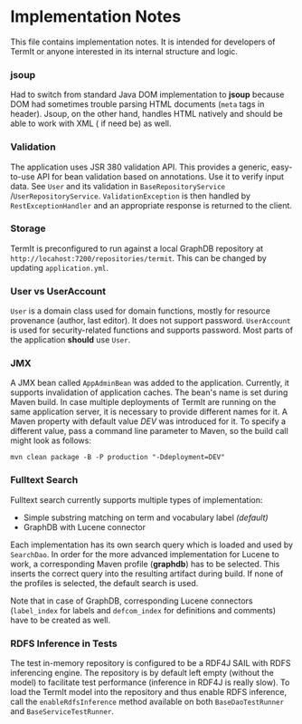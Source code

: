 # Implementation Notes

This file contains implementation notes. It is intended for developers of TermIt or anyone interested in its internal
structure and logic.

### jsoup

Had to switch from standard Java DOM implementation to **jsoup** because DOM had sometimes trouble parsing HTML
documents (`meta` tags in header). Jsoup, on the other hand, handles HTML natively and should be able to work with XML (
if need be) as well.

### Validation

The application uses JSR 380 validation API. This provides a generic, easy-to-use API for bean validation based on
annotations. Use it to verify input data. See `User` and its validation in `BaseRepositoryService`
/`UserRepositoryService`.
`ValidationException` is then handled by `RestExceptionHandler` and an appropriate response is returned to the client.

### Storage

TermIt is preconfigured to run against a local GraphDB repository at `http://locahost:7200/repositories/termit`. This
can be changed by updating `application.yml`.

### User vs UserAccount

`User` is a domain class used for domain functions, mostly for resource provenance (author, last editor). It does not
support password.
`UserAccount` is used for security-related functions and supports password. Most parts of the application **should** use
`User`.

### JMX

A JMX bean called `AppAdminBean` was added to the application. Currently, it supports invalidation of application
caches. The bean's name is set during Maven build. In case multiple deployments of TermIt are running on the same
application server, it is necessary to provide different names for it. A Maven property with default value _DEV_ was
introduced for it. To specify a different value, pass a command line parameter to Maven, so the build call might look as
follows:

`mvn clean package -B -P production "-Ddeployment=DEV"`

### Fulltext Search

Fulltext search currently supports multiple types of implementation:

* Simple substring matching on term and vocabulary label _(default)_
* GraphDB with Lucene connector

Each implementation has its own search query which is loaded and used by `SearchDao`. In order for the more advanced
implementation for Lucene to work, a corresponding Maven profile (**graphdb**) has to be selected. This
inserts the correct query into the resulting artifact during build. If none of the profiles is selected, the default
search is used.

Note that in case of GraphDB, corresponding Lucene connectors (`label_index` for labels and `defcom_index` for
definitions and comments) have to be created as well.

### RDFS Inference in Tests

The test in-memory repository is configured to be a RDF4J SAIL with RDFS inferencing engine. The repository is by default left
empty (without the model) to facilitate test performance (inference in RDF4J is really slow). To load the
TermIt model into the repository and thus enable RDFS inference, call the `enableRdfsInference`
method available on both `BaseDaoTestRunner` and `BaseServiceTestRunner`.
